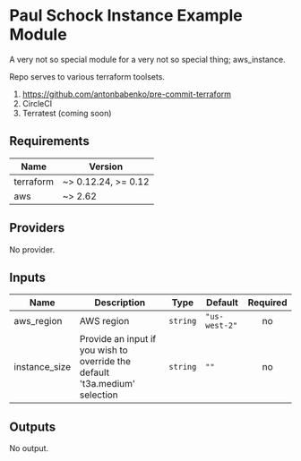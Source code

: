 # Paul Schock Instance Example Module

A very not so special module for a very not so special thing; aws_instance. 

Repo serves to various terraform toolsets.

1. https://github.com/antonbabenko/pre-commit-terraform
1. CircleCI
1. Terratest (coming soon)

<!-- BEGINNING OF PRE-COMMIT-TERRAFORM DOCS HOOK -->
## Requirements

| Name | Version |
|------|---------|
| terraform | ~> 0.12.24, >= 0.12 |
| aws | ~> 2.62 |

## Providers

No provider.

## Inputs

| Name | Description | Type | Default | Required |
|------|-------------|------|---------|:--------:|
| aws\_region | AWS region | `string` | `"us-west-2"` | no |
| instance\_size | Provide an input if you wish to override the default 't3a.medium' selection | `string` | `""` | no |

## Outputs

No output.

<!-- END OF PRE-COMMIT-TERRAFORM DOCS HOOK -->